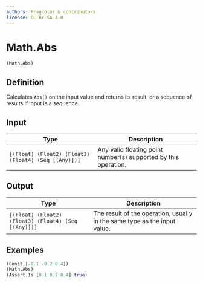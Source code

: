 ```yaml
---
authors: Fragcolor & contributors
license: CC-BY-SA-4.0
---
```



# Math.Abs

```clojure
(Math.Abs)
```


## Definition

Calculates `Abs()` on the input value and returns its result, or a sequence of results if input is a sequence.


## Input

| Type | Description |
|------|-------------|
| `[(Float) (Float2) (Float3) (Float4) (Seq [(Any)])]` | Any valid floating point number(s) supported by this operation. |


## Output

| Type | Description |
|------|-------------|
| `[(Float) (Float2) (Float3) (Float4) (Seq [(Any)])]` | The result of the operation, usually in the same type as the input value. |


## Examples

```clojure
(Const [-0.1 -0.2 0.4])
(Math.Abs)
(Assert.Is [0.1 0.2 0.4] true)
```
